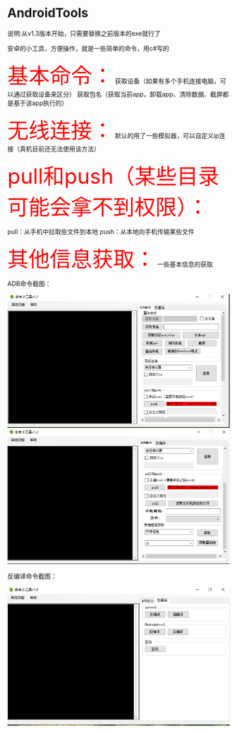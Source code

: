 # AndroidTools
说明:从v1.3版本开始，只需要替换之前版本的exe就行了

安卓的小工具，方便操作，就是一些简单的命令，用c#写的

<font color=#FF0000 size=72>基本命令：</font>
获取设备（如果有多个手机连接电脑，可以通过获取设备来区分）
获取包名（获取当前app，卸载app、清除数据、截屏都是基于该app执行的）

<font color=#FF0000 size=72>无线连接：</font>
默认的用了一些模拟器，可以自定义ip连接（真机目前还无法使用该方法）

<font color=#FF0000 size=72>pull和push（某些目录可能会拿不到权限）：</font>

pull：从手机中拉取些文件到本地
push：从本地向手机传输某些文件

<font color=#FF0000 size=72>其他信息获取：</font>
一些基本信息的获取

ADB命令截图：

![ADB命令截图](https://github.com/LuckyLi706/AndroidTools/blob/master/adb_1.png)
![ADB命令截图](https://github.com/LuckyLi706/AndroidTools/blob/master/adb_2.png)

反编译命令截图：

![简单反编译](https://github.com/LuckyLi706/AndroidTools/blob/master/%E5%8F%8D%E7%BC%96%E8%AF%91.png)

